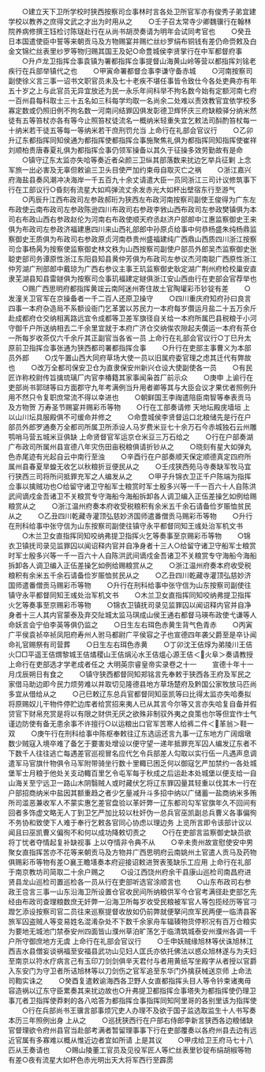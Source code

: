 <!-- { "loadSidebar": true } -->
　　○建立天下卫所学校时狭西按察司佥事林时言各处卫所官军亦有俊秀子弟宜建学校以教养之庶得文武之才出为时用从之
　　○壬子召太常寺少卿魏骥行在翰林院养病修撰王钰检讨陈璲赴行在从尚书胡濙奏请为明年会试同考官也
　　○癸丑日本国遣使臣中誓等来朝贡马及方物赐宴并赐纻丝纱罗绢布铜钱有差仍命赍敕及白金文锦纻丝表里纱罗等物归赐其国王及妃○命豊城侯李贤掌行在中军都督府事
　　○升卢龙卫指挥佥事袁镇为署都指挥佥事提督山海黄山岭等营以都指挥刘铭老疾行在兵部举镇代之也
　　○甲寅命署都督佥事李谦守备赤城
　　○河南按察司副使徐义言三事一诏书文职官员未及七十老疾不堪任事皆令致仕今各处吏典亦有年五十岁之上与此官员无异宜放还为民一永乐年间科举不拘名数今始有定额河南七府一百州县每科取士三十五名如三科每学均取一名尚余二处难以责效教官宜依学校多寡定数或仍照旧例不拘名数一河南问结罪囚俱发彰德卫辉怀庆三府缺粮驿分纳米然徒有五等笞杖亦各有等今止照笞杖徒流名一概纳米轻重失宜乞敕法司酙酌笞杖每一十纳米若干徒五等每一等纳米若干庶刑罚允当  上命行在礼部会官议行
　　○乙卯升辽东都指挥同知侯通为都指挥使都指挥佥事施聚焦礼俱为都指挥同知指挥使崔祥刘顺柏贵唐春夏礼俱为都指挥佥事仍领军操备以其久于征操多效劳勤故有是命
　　○镇守辽东太监亦失哈等奏近者朵颜三卫纵其部落数来扰边乞举兵征剿  上念军旅一出必害及无辜但敕谕三卫头目使严加约束毋自取灭亡之祸
　　○浙江嘉兴府海盐县奏风潮冲决海岸一千五百九十余丈请遣大臣一员同浙江三司计议修筑事下行在工部议行○昏刻有流星大如鸡弹流丈余发赤光大如杯出壁宿东行至游气
　　○丙辰升江西布政司左参政郝珩为狭西左布政河南按察司副使王俊得为广东左布政使云南布政司左参政陈逊四川布政司右参政李敩山西布政司左参政樊镇俱为本司右布政山西右参政赵伦为河南右布政使顺天府丞赵济户部郎中江惠监察御史王来俱为布政司左参政济福建惠四川来山西礼部郎中孙原贞给事中何恭杨盛朱纯杨鼎监察御史王质俱为布政司右参政原贞河南恭贵州盛福建纯广西鼎山西质四川浙江按察司佥事杨昺为按察使监察御史林文秩为山西按察司副使户部员外郎吴杰监察御史张聪吏部司务谭原性浙江东阳县知县黄仲芳俱为布政司左参议杰河南聪广西原性浙江仲芳湖广刑部郎中戴琼为广西右参议主事王玑监察御史耿定湖广荆州府检校巢安直隶芜湖县知县雷鐩俱为按察司佥事玑福建定鐩俱浙江安山西由行在吏部会官荐举也
　　○赐广西思明府都指挥黄竤云南阿迷州寄住故土官陶瓘彩币钞锭有差
　　○发潼关卫官军在京操备者一千二百人还原卫操守
　　○四川重庆府知府孙曰良言四事一本府杂造局不系额设衙门乞革罢以苏民力一本府每岁儹运月盐二十五万余斤赴成都府仓交纳相离路远宜令成都等卫差军旗径自关给一本府所属巴县税粮于小河守御千户所送纳相去二千余里宜就于本府广济仓交纳俟农隙起夫儹运一本府有茶仓一所每岁收茶仅六千余斤其正副官当各省一员  上命行在礼部会官议行○丁巳升太原前卫指挥佥事张通为狭西都司署都指挥佥事
　　○升行在吏部主事曹义为本部员外郎
　　○戊午置山西大同府草场大使一员以旧属府委官理之虑其迁代有弊故也
　　○改万全都司保安卫仓为直隶保安州新兴仓设大使副使各一员
　　○有民匠诈称校尉传旨擒琉璃厂内官李椿籍其家事闻枭首厂前示众
　　○庚申  上谕行在吏部尚书郭琎等曰方面郡守九年考满例当升用者卿等其与大臣会议才果优者照例升用不然只令复职庶常流不得以幸进也
　　○朝鲜国王李祹遣陪臣南智等奉表贡马及方物贺  万寿圣节赐宴并赐彩币等物
　　○行在工部奏请修  天地坛殿庑墙垣  上以山川坛具服殿俱不可缓命并修之
　　○命豊城侯李贤督运口北粮储先是行在户部员外郎罗通奏万全都司所属卫所添设人马岁费米豆七十余万石今赤城独石云州雕鹗哨马营五城米豆俱缺  上命贤督官军运京仓米豆三万石给之
　　○行在户部奏湖广布政司所属州县宣德八年灾伤田亩税粮俱请折钞从之
　　○晓刻有星大如弹丸色赤尾迹有光起自云中南行至浊
　　○辛酉行在户部奏顺天保定顺德真定四府所属州县春夏旱蝗无收乞以秋粮折豆便民从之
　　○壬戌狭西苑马寺奏缺军牧马宜行狭西三司将所问抵罪充军之人编发从之
　　○甲子升锦衣卫正千户陈端为指挥佥事以擒贼功也○给留守诸卫守船军士粮赏时军士殷多兴等一千一百六十人自陈洪武间谪戍金吾诸卫不关粮赏专守海船今海船拆卸各人调卫编入正伍差操乞如例给赐粮赏从之
　　○浙江温州府奏本府收受税粮积有余米五千余石请备俭岁赈恤贫民从之
　　○乙丑四川乾藏寺灌顶弘慈妙济国师遣番僧贡马赐彩币等物
　　○升行在刑科给事中张守信为山东按察司副使往镇守永平都督同知王彧处治军机文书
　　○木兰卫女直指挥同知咬纳弗提卫指挥火乞等奏事至京赐彩币等物
　　○锦衣卫镇抚司录见监罪囚以闻诏释内官并自净身者十三人○给留守诸卫守船军士粮赏时军士殷多兴等一千一百六十人自陈洪武间谪戍金吾诸卫不关粮赏专守海船今海船拆卸各人调卫编入正伍差操乞如例给赐粮赏从之
　　○浙江温州府奏本府收受税粮积有余米五千余石请备俭岁赈恤贫民从之
　　○乙丑四川乾藏寺灌顶弘慈妙济国师遣番僧贡马赐彩币等物
　　○升行在刑科给事中张守信为山东按察司副使往镇守永平都督同知王彧处治军机文书
　　○木兰卫女直指挥同知咬纳弗提卫指挥火乞等奏事至京赐彩币等物
　　○锦衣卫镇抚司录见监罪囚以闻诏释内官并自净身者十三人其内官蒙泰及弃交阯城太监马琪成山侯王通右都督马瑛布政使弋谦等人命妖言会宁伯李英等俱仍监之
　　○日生左右珥色赤黄生背气色青赤
　　○丙寅广平侯袁祯卒祯凤阳府寿州人驸马都尉广平侯容之子也宣德四年袭父爵至是卒讣闻命礼官赐祭有司营葬
　　○日生左右珥色赤黄
　　○丁卯沈王佶焞为弟陵川王佶火□□平遥王佶煟黎城王佶燏稷山王佶焆沁水王佶熅心源王佶＜火阜＞奏请教授  上命行在吏部选才学老成者任之
大明英宗睿皇帝实录卷之十一
　　宣德十年十一月戊辰朔日有食之
　　○镇守狭西都督同知郑铭言先奉敕于狭西各王府及军民之家借马助边即今民力烦劳难以并取切见隆德县地方草场楚府及黔国公家牧放马匹尚多宜从借给从之
　　○己巳敕辽东总兵官都督同知巫凯等曰比得太监亦失哈奏拟将原赐奴儿干物件停贮边库者给赏招来夷人已从其言今尔等又言亦失哈复自备并假贷官下财帛充赏是将以有限之财供无厌之欲殊非制驭外夷之良策也尔等但宜作士气谨边防使有备无患余事不许擅行○以运粮出口官军苦寒人给裤二件＜革翁＞鞋一双
　　○庚午行在刑科给事中陈枢奉敕往辽东选运还言九事一辽东地方广阔烟墩数少贼寇入境卒难了备乞于要害处增设以便守望一递年抵罪充军囚人编发辽东者不下数千人往往逃亡每遇差官巡视冒名应代乞令兵部差人勾取以实行伍一凡遇声息调遣军马官旗什物俱令马军附带骑坐行数十里輙已困乏何以御寇乞严加禁约一各处城堡军士月粮于他处关支动輙百里乞令屯军每于秋成之后运赴本处城堡以便支给一自山海关至宁远卫一路山木阴翳贼人或时藏伏乞将辽东罪囚量其轻重以伐其木一行在户部招商纳米中盐因其额重趋之者少乞量减升斗多招中纳以广储蓄一盐商纳米多贿所司滥恶兼收军人不蒙实惠乞差官盘验以革奸弊一辽东都司勾军官旗年久不回间有回者多饰虚文略无人丁到卫乞严加比较以杜奸伪一总兵官巫凯副总兵曹义各事偏徇不务协和致使下人难于奉行乞敕各官同心协虑以理边务  上览所言即令该部计议以闻且曰巫凯曹义偏徇不和何以成功降敕切责之
　　○行在吏部言监察御史缺员欲将丁忧者夺情起复补缺视事  上以夺情非令典不从
　　○辛未贵州故宣慰使安中男聚女直指挥苦亦不花等来朝贡马及方物并广西思明府云南姚州土官遣人贡马及药物俱赐彩币等物有差○襄王瞻墡奏本府迎接诏敕进贺表笺缺乐工应用  上命行在礼部于南京教坊司简取二十余户赐之
　　○设江西饶州府余干县康山巡检司南昌府进贤县龙山巡检司置巡检各一员从行在吏部听选官涂顺言也
　　○山东布政司右参政王卺言三事一山东沿海卫所设置仓官收民间所纳粮供军今仓官考满径赴吏部乞先经由布政司查理粮数庶无奸弊一沿海卫所每岁收受民粮被军官人等包揽经历等官刁蹬乞添设按察司官二员往来巡察提督收放如仍前弊就便拏问庶军民两便一临清县客旅军囚盗贼人等变易姓名混淆杂处不下数千余家舟车辐辏物货停积况有百万仓粮实为要地无城池门禁泰安州四面皆山濮州草泊旷荡乞于临清筑城泰安州濮州各调一千户所守御庶地方无虞  上命行在礼部会官议行
　　○壬申妖贼缘旭林等伏诛旭林江西吉水县僧妄谈祸福至安福县武功山见妇人匡氏亦依托佛法以惑众旭林遂与为夫妇至南京以符水疗病言己有玉印刀剑剑俱辛天君付与者用黄纸写坐殿字从者授以官爵入东安门为守卫者所诘旭林等以刀剑伤之官军追至东华门外擒获械送京师  上命法司鞫实诛之
　　○癸酉复遣敕谕海西各卫野人女直都指挥头目人等令钤束诸夷毋容造祸以辽东守臣累奏其来扰边故也○升弗提卫都指挥佥事塔失为都指挥使仍理卫事兀者卫指挥使莽剌的各八哈答为都指挥佥事指挥同知阿里哥的各别里该为指挥使
　　○行在兵部尚书王骥言部事烦冗吏人办理不及欲于国子监选取监生十人书写奏本历三年照例出身  上从之
　　○巡抚狭西行在户部右侍郎李新言狭西各边粮储缺官督理欲令府州县官当赴部考满者暂留理事事下行在吏部覆奏以各府州县去边有远近官属有多寡难以概从惟近边者宜如所请  上是其议
　　○甲戌给卫王府马七十八匹从王奏请也
　　○赐山陵董工官员及见役军匠人等纻丝表里钞锭布绢胡椒等物有差○夜有流星大如杯色赤光明出天大将军西行至霹雳
